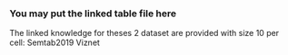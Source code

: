 ### You may put the linked table file here

The linked knowledge for theses 2 dataset are provided with size 10 per cell: Semtab2019 Viznet
